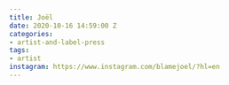 ```yaml
---
title: Joël
date: 2020-10-16 14:59:00 Z
categories:
- artist-and-label-press
tags:
- artist
instagram: https://www.instagram.com/blamejoel/?hl=en
---
```



